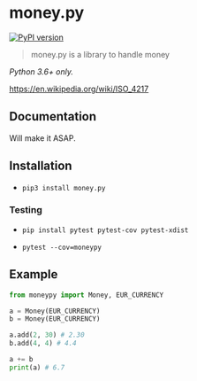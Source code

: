 # money.py
[![PyPI version](https://badge.fury.io/py/money.py.svg)](https://badge.fury.io/py/money.py)

> money.py is a library to handle money

*Python 3.6+ only.*

https://en.wikipedia.org/wiki/ISO_4217

## Documentation

Will make it ASAP.

## Installation

- ``pip3 install money.py``

### Testing

- `pip install pytest pytest-cov pytest-xdist`

- `pytest --cov=moneypy`

## Example

```python
from moneypy import Money, EUR_CURRENCY

a = Money(EUR_CURRENCY)
b = Money(EUR_CURRENCY)

a.add(2, 30) # 2.30
b.add(4, 4) # 4.4

a += b
print(a) # 6.7
```
